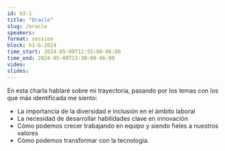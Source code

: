 ```yaml
---
id: b3-1
title: "Oracle"
slug: /oracle
speakers:
format: session
block: h1-b-2024
time_start: 2024-05-09T12:55:00-06:00
time_end: 2024-05-09T13:30:00-06:00
video:
slides:
---
```


En esta charla hablaré sobre mi trayectoria, pasando por los temas con los que más identificada me siento:
- La importancia de la diversidad e inclusión en el ámbito laboral
- La necesidad de desarrollar habilidades clave en innovación
- Cómo podemos crecer trabajando en equipo y siendo fieles a nuestros valores 
- Cómo podemos transformar con la tecnología.
